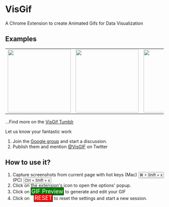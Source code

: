 VisGif
======

A Chrome Extension to create Animated Gifs for Data Visualization


## Examples

<table>
<tr>
	<td><img src="http://visgif.it/gifs/visgif-6XF8nrkT4K.gif" width="200"/></td>
	<td><img src="http://visgif.it/gifs/visgif-i79QgGTb2Z.gif" width="200"/></td>
	<td><img src="http://visgif.it/gifs/visgif-KTWDzyxC7d.gif" width="200"/></td>
</tr>
</table>
...Find more on the <a href="http://visgif.tumblr.com/">VisGif Tumblr</a>

Let us know your fantastic work

<ol>
  <li>Join the <a href="https://groups.google.com/forum/#!forum/visgif">Google group</a> and start a discussion.</li>
  <li>Publish them and mention <a href="https://twitter.com/VisGIF">@VisGIF</a> on Twitter</li>
</ol>


## How to use it?
<ol>

  <li>Capture screenshots from current page with hot keys (Mac) <kbd class="keyboard-key nowrap" style="border: 1px solid #aaa; -moz-border-radius: 2px; -webkit-border-radius: 2px; border-radius: 2px; -moz-box-shadow: 1px 2px 2px #ddd; -webkit-box-shadow: 1px 2px 2px #ddd; box-shadow: 1px 2px 2px #ddd; background-color: #f9f9f9; background-image: -moz-linear-gradient(top, #eee, #f9f9f9, #eee); background-image: -ms-linear-gradient(top, #eee, #f9f9f9, #eee); background-image: -o-linear-gradient(top, #eee, #f9f9f9, #eee); background-image: -webkit-linear-gradient(top, #eee, #f9f9f9, #eee); background-image: linear-gradient(top, #eee, #f9f9f9, #eee); padding: 1px 3px; font-family: inherit; font-size: 0.85em;">⌘ + Shift + x</kbd> (PC) <kbd class="keyboard-key nowrap" style="border: 1px solid #aaa; -moz-border-radius: 2px; -webkit-border-radius: 2px; border-radius: 2px; -moz-box-shadow: 1px 2px 2px #ddd; -webkit-box-shadow: 1px 2px 2px #ddd; box-shadow: 1px 2px 2px #ddd; background-color: #f9f9f9; background-image: -moz-linear-gradient(top, #eee, #f9f9f9, #eee); background-image: -ms-linear-gradient(top, #eee, #f9f9f9, #eee); background-image: -o-linear-gradient(top, #eee, #f9f9f9, #eee); background-image: -webkit-linear-gradient(top, #eee, #f9f9f9, #eee); background-image: linear-gradient(top, #eee, #f9f9f9, #eee); padding: 1px 3px; font-family: inherit; font-size: 0.85em;">Ctrl + Shift + x</kbd></li>
  <li>Click on the extension's icon to open the options' popup.</li>
  <li>Click on <span href="" target="_blank" id="generateGIF" style="font-size:18px; background-color:green; color:white; margin-bottom:20px; padding:1px; border:1px solid black;">GIF Preview</span> to generate and edit your GIF</li>
  <li>Click on <span href="#" id="resetSession" style="font-size:18px; background-color:red; color:white; margin-top10px; border:1px solid black; padding:1px; margin-left:10px">RESET</span> to reset the settings and start a new session.
  </ol>

